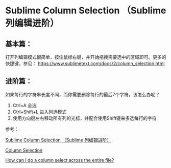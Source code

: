 # Sublime Column Selection （Sublime 列编辑进阶）

## 基本篇：
打开列编辑模式很简单，按住鼠标右键，并开始拖拽需要选中的区域即可。更多的快捷键，参见：
https://www.sublimetext.com/docs/2/column_selection.html

## 进阶篇：
如果每行的字符串长度不同，而你需要删除每行的最后7个字符，该怎么办呢？
1. Ctrl+A 全选
2. Ctrl+Shift+L 进入列选模式
3. 使用方向键左右移动所有列的光标，并配合使用Shift键来多选每行的字符

参考：

[Sublime Column Selection （Sublime 列编辑进阶）](http://maider.blog.sohu.com/303735928.html)

[Column Selection](https://www.sublimetext.com/docs/2/column_selection.html)

[How can I do a column select across the entire file?](http://stackoverflow.com/questions/10080202/how-can-i-do-a-column-select-across-the-entire-file)
        